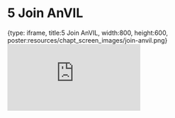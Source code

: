 # 5 Join AnVIL
 
{type: iframe, title:5 Join AnVIL, width:800, height:600, poster:resources/chapt_screen_images/join-anvil.png}
![](https://sayumiyork.github.io/c-moor-ottr-generic/join-anvil.html)
 

 
